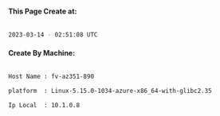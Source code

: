 
   
#### This Page Create at:

```bash

2023-03-14 - 02:51:08 UTC

```

#### Create By Machine:

```bash

Host Name : fv-az351-890

platform  : Linux-5.15.0-1034-azure-x86_64-with-glibc2.35

Ip Local  : 10.1.0.8

```

